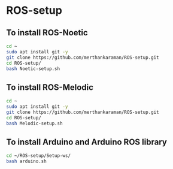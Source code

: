 # ROS-setup
 
## To install ROS-Noetic

```bash
cd ~
sudo apt install git -y
git clone https://github.com/merthankaraman/ROS-setup.git
cd ROS-setup/
bash Noetic-setup.sh
```

## To install ROS-Melodic

```bash
cd ~
sudo apt install git -y
git clone https://github.com/merthankaraman/ROS-setup.git
cd ROS-setup/
bash Melodic-setup.sh
```
## To install Arduino and Arduino ROS library

```bash
cd ~/ROS-setup/Setup-ws/
bash arduino.sh
```
